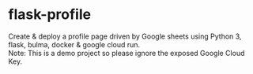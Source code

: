 # flask-profile
Create & deploy a profile page driven by Google sheets using Python 3, flask, bulma, docker & google cloud run.\
Note: This is a demo project so please ignore the exposed Google Cloud Key.